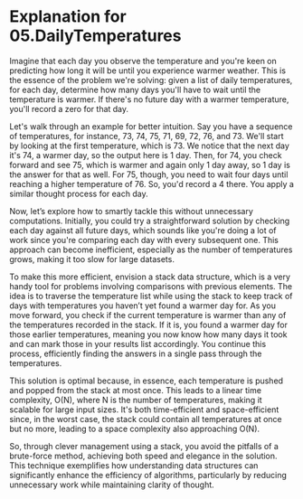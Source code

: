 # Explanation for 05.DailyTemperatures

Imagine that each day you observe the temperature and you're keen on predicting how long it will be until you experience warmer weather. This is the essence of the problem we're solving: given a list of daily temperatures, for each day, determine how many days you'll have to wait until the temperature is warmer. If there's no future day with a warmer temperature, you'll record a zero for that day.

Let's walk through an example for better intuition. Say you have a sequence of temperatures, for instance, 73, 74, 75, 71, 69, 72, 76, and 73. We'll start by looking at the first temperature, which is 73. We notice that the next day it's 74, a warmer day, so the output here is 1 day. Then, for 74, you check forward and see 75, which is warmer and again only 1 day away, so 1 day is the answer for that as well. For 75, though, you need to wait four days until reaching a higher temperature of 76. So, you'd record a 4 there. You apply a similar thought process for each day.

Now, let’s explore how to smartly tackle this without unnecessary computations. Initially, you could try a straightforward solution by checking each day against all future days, which sounds like you're doing a lot of work since you're comparing each day with every subsequent one. This approach can become inefficient, especially as the number of temperatures grows, making it too slow for large datasets.

To make this more efficient, envision a stack data structure, which is a very handy tool for problems involving comparisons with previous elements. The idea is to traverse the temperature list while using the stack to keep track of days with temperatures you haven’t yet found a warmer day for. As you move forward, you check if the current temperature is warmer than any of the temperatures recorded in the stack. If it is, you found a warmer day for those earlier temperatures, meaning you now know how many days it took and can mark those in your results list accordingly. You continue this process, efficiently finding the answers in a single pass through the temperatures.

This solution is optimal because, in essence, each temperature is pushed and popped from the stack at most once. This leads to a linear time complexity, O(N), where N is the number of temperatures, making it scalable for large input sizes. It's both time-efficient and space-efficient since, in the worst case, the stack could contain all temperatures at once but no more, leading to a space complexity also approaching O(N).

So, through clever management using a stack, you avoid the pitfalls of a brute-force method, achieving both speed and elegance in the solution. This technique exemplifies how understanding data structures can significantly enhance the efficiency of algorithms, particularly by reducing unnecessary work while maintaining clarity of thought.